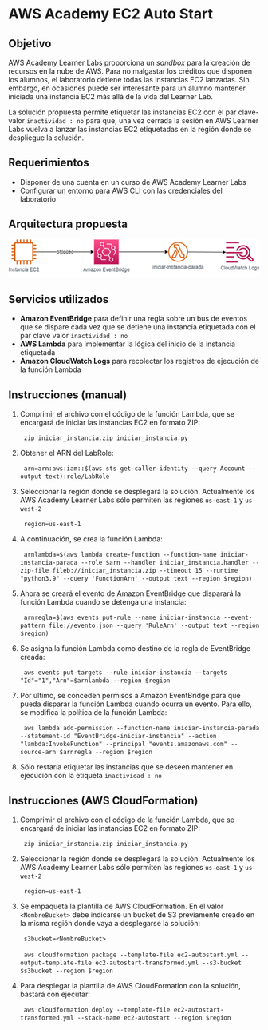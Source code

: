 # **AWS Academy EC2 Auto Start**

## **Objetivo**

AWS Academy Learner Labs proporciona un <em>sandbox</em> para la creación de recursos en la nube de AWS. Para no malgastar los créditos que disponen los alumnos, el laboratorio detiene todas las instancias EC2 lanzadas. Sin embargo, en ocasiones puede ser interesante para un alumno mantener iniciada una instancia EC2 más allá de la vida del Learner Lab.

La solución propuesta permite etiquetar las instancias EC2 con el par clave-valor `inactividad : no` para que, una vez cerrada la sesión en AWS Learner Labs vuelva a lanzar las instancias EC2 etiquetadas en la región donde se despliegue la solución.

## **Requerimientos**

* Disponer de una cuenta en un curso de AWS Academy Learner Labs
* Configurar un entorno para AWS CLI con las credenciales del laboratorio

## **Arquitectura propuesta**

<p align="center">
  <img src="images/arch.png">
</p>

## **Servicios utilizados**

* **Amazon EventBridge** para definir una regla sobre un bus de eventos que se dispare cada vez que se detiene una instancia etiquetada con el par clave valor `inactividad : no` 
* **AWS Lambda** para implementar la lógica del inicio de la instancia etiquetada
* **Amazon CloudWatch Logs** para recolectar los registros de ejecución de la función Lambda

## **Instrucciones** (manual)

1. Comprimir el archivo con el código de la función Lambda, que se encargará de iniciar las instancias EC2 en formato ZIP:

        zip iniciar_instancia.zip iniciar_instancia.py

2. Obtener el ARN del LabRole:

        arn=arn:aws:iam::$(aws sts get-caller-identity --query Account --output text):role/LabRole

3. Seleccionar la región donde se desplegará la solución. Actualmente los AWS Academy Learner Labs sólo permiten las regiones `us-east-1` y `us-west-2`

        region=us-east-1

4. A continuación, se crea la función Lambda:

        arnlambda=$(aws lambda create-function --function-name iniciar-instancia-parada --role $arn --handler iniciar_instancia.handler --zip-file fileb://iniciar_instancia.zip --timeout 15 --runtime "python3.9" --query 'FunctionArn' --output text --region $region)

5. Ahora se creará el evento de Amazon EventBridge que disparará la función Lambda cuando se detenga una instancia:

        arnregla=$(aws events put-rule --name iniciar-instancia --event-pattern file://evento.json --query 'RuleArn' --output text --region $region)

6. Se asigna la función Lambda como destino de la regla de EventBridge creada:

        aws events put-targets --rule iniciar-instancia --targets "Id"="1","Arn"=$arnlambda --region $region

7. Por último, se conceden permisos a Amazon EventBridge para que pueda disparar la función Lambda cuando ocurra un evento. Para ello, se modifica la política de la función Lambda:

        aws lambda add-permission --function-name iniciar-instancia-parada --statement-id "EventBridge-iniciar-instancia" --action "lambda:InvokeFunction" --principal "events.amazonaws.com" --source-arn $arnregla --region $region

8. Sólo restaría etiquetar las instancias que se deseen mantener en ejecución con la etiqueta `inactividad : no`

## **Instrucciones** (AWS CloudFormation)

1. Comprimir el archivo con el código de la función Lambda, que se encargará de iniciar las instancias EC2 en formato ZIP:

        zip iniciar_instancia.zip iniciar_instancia.py

2. Seleccionar la región donde se desplegará la solución. Actualmente los AWS Academy Learner Labs sólo permiten las regiones `us-east-1` y `us-west-2`

        region=us-east-1

3. Se empaqueta la plantilla de AWS CloudFormation. En el valor `<NombreBucket>` debe indicarse un bucket de S3 previamente creado en la misma región donde vaya a desplegarse la solución:

        s3bucket=<NombreBucket>

        aws cloudformation package --template-file ec2-autostart.yml --output-template-file ec2-autostart-transformed.yml --s3-bucket $s3bucket --region $region

4. Para desplegar la plantilla de AWS CloudFormation con la solución, bastará con ejecutar:

        aws cloudformation deploy --template-file ec2-autostart-transformed.yml --stack-name ec2-autostart --region $region
